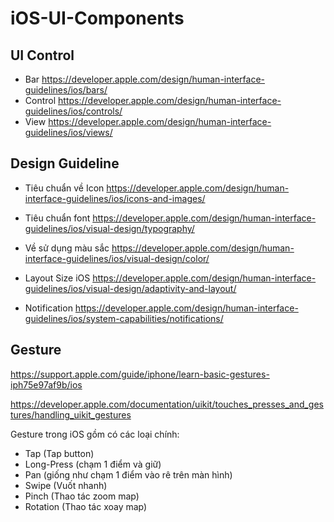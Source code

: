 # iOS-UI-Components

## UI Control

* Bar https://developer.apple.com/design/human-interface-guidelines/ios/bars/
* Control https://developer.apple.com/design/human-interface-guidelines/ios/controls/
* View https://developer.apple.com/design/human-interface-guidelines/ios/views/

## Design Guideline

* Tiêu chuẩn về Icon https://developer.apple.com/design/human-interface-guidelines/ios/icons-and-images/
* Tiêu chuẩn font https://developer.apple.com/design/human-interface-guidelines/ios/visual-design/typography/
* Về sử dụng màu sắc https://developer.apple.com/design/human-interface-guidelines/ios/visual-design/color/
* Layout Size iOS https://developer.apple.com/design/human-interface-guidelines/ios/visual-design/adaptivity-and-layout/

* Notification https://developer.apple.com/design/human-interface-guidelines/ios/system-capabilities/notifications/

## Gesture

https://support.apple.com/guide/iphone/learn-basic-gestures-iph75e97af9b/ios

https://developer.apple.com/documentation/uikit/touches_presses_and_gestures/handling_uikit_gestures

Gesture trong iOS gồm có các loại chính:

* Tap (Tap button)
* Long-Press (chạm 1 điểm và giữ)
* Pan (giống như chạm 1 điểm vào rê trên màn hình)
* Swipe (Vuốt nhanh)
* Pinch (Thao tác zoom map)
* Rotation (Thao tác xoay map)